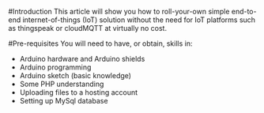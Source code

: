 #Introduction
This article will show you how to roll-your-own simple end-to-end internet-of-things (IoT) solution
without the need for IoT platforms such as thingspeak or cloudMQTT at virtually no cost.

#Pre-requisites
You will need to have, or obtain, skills in:
-	Arduino hardware and Arduino shields
-	Arduino programming
-	Arduino sketch (basic knowledge)
-	Some PHP understanding
-	Uploading files to a hosting account
-	Setting up MySql database
